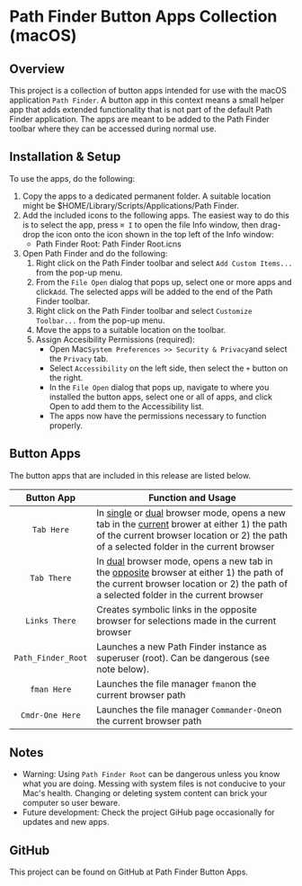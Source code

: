# Path Finder Button Apps Collection (macOS)

## Overview

This project is a collection of button apps intended for use with the macOS application `Path Finder`. A button app in this context means a small helper app that adds extended functionality that is not part of the default Path Finder application. The apps are meant to be added to the Path Finder toolbar where they can be accessed during normal use.

## Installation & Setup

To use the apps, do the following:

1. Copy the apps to a dedicated permanent folder. A suitable location might be $HOME/Library/Scripts/Applications/Path Finder.
2. Add the included icons to the following apps. The easiest way to do this is to select the app, press `⌘ I` to open the file Info window, then drag-drop the icon onto the icon shown in the top left of the Info window:
   - Path Finder Root: Path Finder Root.icns
3. Open Path Finder and do the following:
   1. Right click on the Path Finder toolbar and select `Add Custom Items...` from the pop-up menu.
   2. From the `File Open` dialog that pops up, select one or more apps and click`Add`. The selected apps will be added to the end of the Path Finder toolbar.
   3. Right click on the Path Finder toolbar and select `Customize Toolbar...` from the pop-up menu.
   4. Move the apps to a suitable location on the toolbar.
   5. Assign Accesibility Permissions (required):
      -  Open Mac`System Preferences >> Security & Privacy`and select the `Privacy` tab.
      - Select `Accessibility` on the left side, then select the `+` button on the right.
      - In the `File Open` dialog that pops up, navigate to where you installed the button apps, select one or all of apps, and click Open to add them to the Accessibility list.
      - The apps now have the permissions necessary to function properly.

## Button Apps

The button apps that are included in this release are listed below.

|     Button App     | Function and Usage                                           |
| :----------------: | ------------------------------------------------------------ |
|     `Tab Here`     | In <u>single</u> or <u>dual</u> browser mode, opens a new tab in the <u>current</u> brower at either 1) the path of the current browser location or 2) the path of a selected folder in the current browser |
|    `Tab There`     | In <u>dual</u> browser mode, opens a new tab in the <u>opposite</u> browser at either 1) the path of the current browser location or 2) the path of a selected folder in the current browser |
|   `Links There`    | Creates symbolic links in the opposite browser for selections made in the current browser |
| `Path_Finder_Root` | Launches  a new Path Finder instance as superuser (root). Can be dangerous (see note below). |
|    `fman Here`     | Launches the file manager `fman`on the current browser path  |
|  `Cmdr-One Here`   | Launches the file manager `Commander-One`on the current browser path |

## Notes

- Warning: Using `Path Finder Root` can be dangerous unless you know what you are doing. Messing with system files is not conducive to your Mac's health. Changing or deleting system content can brick your computer so user beware.
- Future development: Check the project GiHub page occasionally for updates and new apps.

## GitHub

This project can be found on GitHub at Path Finder Button Apps.

